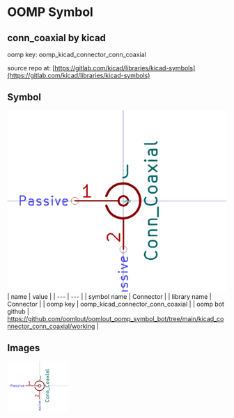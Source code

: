 # OOMP Symbol  
## conn_coaxial  by kicad  
  
oomp key: oomp_kicad_connector_conn_coaxial  
  
source repo at: [https://gitlab.com/kicad/libraries/kicad-symbols](https://gitlab.com/kicad/libraries/kicad-symbols)  
## Symbol  
  
[![working.png](working_600.png)](working.png)  
| name | value | 
| --- | --- | 
| symbol name | Connector | 
| library name | Connector | 
| oomp key | oomp_kicad_connector_conn_coaxial | 
| oomp bot github | https://github.com/oomlout/oomlout_oomp_symbol_bot/tree/main/kicad_connector_conn_coaxial/working | 
## Images  
  
[![working.png](working_140.png)](working.png)  

